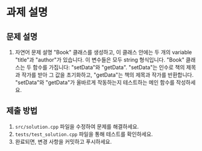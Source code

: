 # 과제 설명

## 문제 설명
1. 자연어 문제 설명
"Book" 클래스를 생성하고, 이 클래스 안에는 두 개의 variable "title"과 "author"가 있습니다. 이 변수들은 모두 string 형식입니다. "Book" 클래스는 두 함수를 가집니다: "setData"와 "getData". "setData"는 인수로 책의 제목과 작가를 받아 그 값을 초기화하고, "getData"는 책의 제목과 작가를 반환합니다. "setData"와 "getData"가 올바르게 작동하는지 테스트하는 메인 함수를 작성하세요.

## 제출 방법
1. `src/solution.cpp` 파일을 수정하여 문제를 해결하세요.
2. `tests/test_solution.cpp` 파일을 통해 테스트를 확인하세요.
3. 완료되면, 변경 사항을 커밋하고 푸시하세요.
